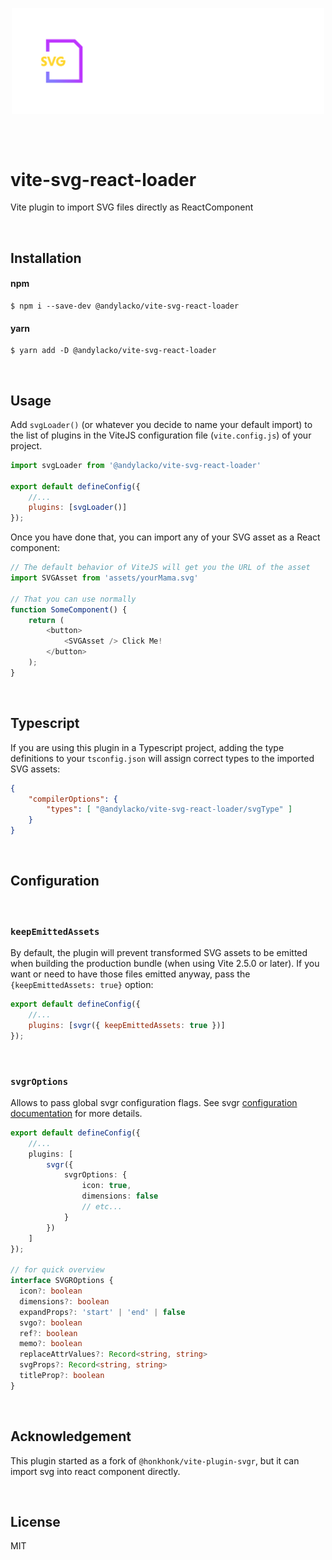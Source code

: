 <br /><br />
<p align="center">
<img src="assets/svg.svg" width="500" align="center" alt="vite-svg-react-loader" />
</p>
<br /><br />

# vite-svg-react-loader

Vite plugin to import SVG files directly as ReactComponent

<br />

## Installation

#### npm

```shell
$ npm i --save-dev @andylacko/vite-svg-react-loader
```

#### yarn

```shell
$ yarn add -D @andylacko/vite-svg-react-loader
```

<br />

## Usage

Add `svgLoader()` (or whatever you decide to name your default import) to the list of plugins in the ViteJS configuration file (`vite.config.js`) of your project.

```js
import svgLoader from '@andylacko/vite-svg-react-loader'

export default defineConfig({
    //...
    plugins: [svgLoader()]
});
```

Once you have done that, you can import any of your SVG asset as a React component:

```js
// The default behavior of ViteJS will get you the URL of the asset
import SVGAsset from 'assets/yourMama.svg'

// That you can use normally
function SomeComponent() {
    return (
        <button>
            <SVGAsset /> Click Me!
        </button>
    );
}
```

<br />

## Typescript

If you are using this plugin in a Typescript project, adding the type definitions to your `tsconfig.json` will assign correct types to the imported SVG assets:

```json
{
    "compilerOptions": {
        "types": [ "@andylacko/vite-svg-react-loader/svgType" ]
    }
}
```

<br />

## Configuration

<br />

### `keepEmittedAssets`

By default, the plugin will prevent transformed SVG assets to be emitted when building the production bundle (when using Vite 2.5.0 or later). If you want or need to have those files emitted anyway, pass the `{keepEmittedAssets: true}` option:

```js
export default defineConfig({
    //...
    plugins: [svgr({ keepEmittedAssets: true })]
});
```

<br />

### `svgrOptions`

Allows to pass global svgr configuration flags. See svgr [configuration documentation](https://react-svgr.com/docs/options/) for more details.

```ts
export default defineConfig({
    //...
    plugins: [
        svgr({
            svgrOptions: {
                icon: true,
                dimensions: false
                // etc...
            }
        })
    ]
});

// for quick overview
interface SVGROptions {
  icon?: boolean
  dimensions?: boolean
  expandProps?: 'start' | 'end' | false
  svgo?: boolean
  ref?: boolean
  memo?: boolean
  replaceAttrValues?: Record<string, string>
  svgProps?: Record<string, string>
  titleProp?: boolean
}
```

<br />

## Acknowledgement

This plugin started as a fork of `@honkhonk/vite-plugin-svgr`, but it can import svg into react component directly.

<br />

## License

MIT
